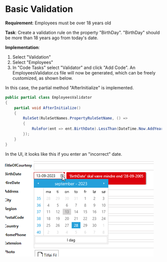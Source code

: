 # Basic Validation

**Requirement**: Employees must be over 18 years old

**Task**: Create a validation rule on the property "BirthDay". "BirthDay" should be more than 18 years ago from today's date.

**Implementation**: 

1. Select "Validation"
2. Select "Employees"
3. In "Code Tasks" select "Validator" and click "Add Code". An EmployeesValidator.cs file will now be generated, which can be freely customized, as shown below.

In this case, the partial method "AfterInitialize" is implemented.

```cs
public partial class EmployeesValidator
{
    partial void AfterInitialize()
    {
        RuleSet(RuleSetNames.PropertyRuleSetName, () =>
        {
            RuleFor(ent => ent.BirthDate).LessThan(DateTime.Now.AddYears(-18));
        });
    }
}
```

In the UI, it looks like this if you enter an "incorrect" date.

![Alt text](media/validation.png)